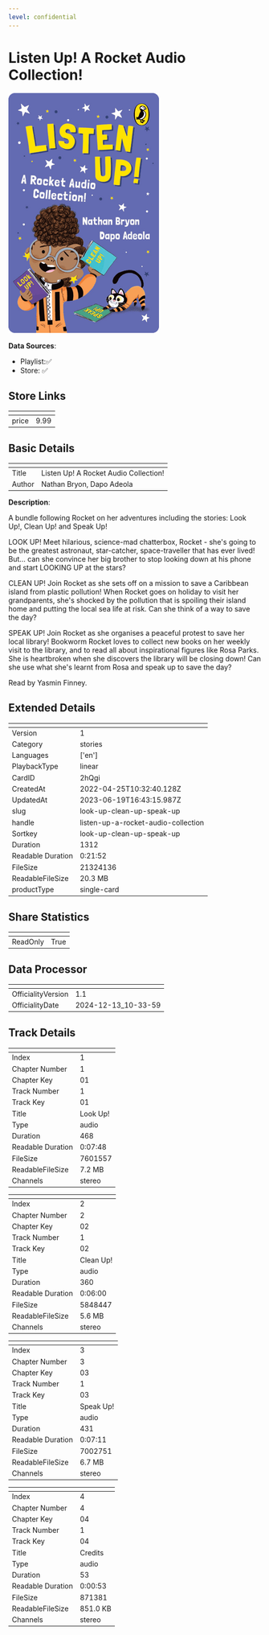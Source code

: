 ```yaml
---
level: confidential
---
```

# Listen Up! A Rocket Audio Collection!

![card_[2hQgi].png](../../img/cards/card_[2hQgi].png)

**Data Sources**: 

- Playlist:✅
- Store: ✅


## Store Links

| <!-- --> | <!-- --> |
| - | - |
| price | 9.99 |


## Basic Details

| <!-- --> | <!-- --> |
| - | - |
| Title | Listen Up! A Rocket Audio Collection! |
| Author | Nathan Bryon, Dapo Adeola |

**Description**:

A bundle following Rocket on her adventures including the stories: Look Up!, Clean Up! and Speak Up!
 
 LOOK UP! Meet hilarious, science-mad chatterbox, Rocket - she's going to be the greatest astronaut, star-catcher, space-traveller that has ever lived! But... can she convince her big brother to stop looking down at his phone and start LOOKING UP at the stars?
 
 CLEAN UP! Join Rocket as she sets off on a mission to save a Caribbean island from plastic pollution! When Rocket goes on holiday to visit her grandparents, she's shocked by the pollution that is spoiling their island home and putting the local sea life at risk. Can she think of a way to save the day?
 
 SPEAK UP! Join Rocket as she organises a peaceful protest to save her local library! Bookworm Rocket loves to collect new books on her weekly visit to the library, and to read all about inspirational figures like Rosa Parks. She is heartbroken when she discovers the library will be closing down! Can she use what she's learnt from Rosa and speak up to save the day?

Read by Yasmin Finney.


## Extended Details

| <!-- --> | <!-- --> |
| - | - |
| Version | 1 |
| Category | stories |
| Languages | ['en'] |
| PlaybackType | linear |
| CardID | 2hQgi |
| CreatedAt | 2022-04-25T10:32:40.128Z |
| UpdatedAt | 2023-06-19T16:43:15.987Z |
| slug | look-up-clean-up-speak-up |
| handle | listen-up-a-rocket-audio-collection |
| Sortkey | look-up-clean-up-speak-up |
| Duration | 1312 |
| Readable Duration | 0:21:52 |
| FileSize | 21324136 |
| ReadableFileSize | 20.3 MB |
| productType | single-card |


## Share Statistics

| <!-- --> | <!-- --> |
| - | - |
| ReadOnly | True |


## Data Processor

| <!-- --> | <!-- --> |
| - | - |
| OfficialityVersion | 1.1
| OfficialityDate | 2024-12-13_10-33-59


## Track Details

| <!-- --> | <!-- --> |
| - | - |
| Index | 1 |
| Chapter Number | 1 |
| Chapter Key | 01 |
| Track Number | 1 |
| Track Key | 01 |
| Title | Look Up! |
| Type | audio |
| Duration | 468 |
| Readable Duration | 0:07:48 |
| FileSize | 7601557 |
| ReadableFileSize | 7.2 MB |
| Channels | stereo |

| <!-- --> | <!-- --> |
| - | - |
| Index | 2 |
| Chapter Number | 2 |
| Chapter Key | 02 |
| Track Number | 1 |
| Track Key | 02 |
| Title | Clean Up! |
| Type | audio |
| Duration | 360 |
| Readable Duration | 0:06:00 |
| FileSize | 5848447 |
| ReadableFileSize | 5.6 MB |
| Channels | stereo |

| <!-- --> | <!-- --> |
| - | - |
| Index | 3 |
| Chapter Number | 3 |
| Chapter Key | 03 |
| Track Number | 1 |
| Track Key | 03 |
| Title | Speak Up! |
| Type | audio |
| Duration | 431 |
| Readable Duration | 0:07:11 |
| FileSize | 7002751 |
| ReadableFileSize | 6.7 MB |
| Channels | stereo |

| <!-- --> | <!-- --> |
| - | - |
| Index | 4 |
| Chapter Number | 4 |
| Chapter Key | 04 |
| Track Number | 1 |
| Track Key | 04 |
| Title | Credits |
| Type | audio |
| Duration | 53 |
| Readable Duration | 0:00:53 |
| FileSize | 871381 |
| ReadableFileSize | 851.0 KB |
| Channels | stereo |


